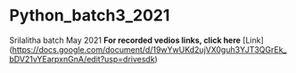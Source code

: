 # Python_batch3_2021
Srilalitha batch May 2021 
**For recorded vedios links, click here**
[Link]
(https://docs.google.com/document/d/19wYwUKd2ujVX0guh3YJT3QGrEk_bDV21vYEarpxnGnA/edit?usp=drivesdk)
